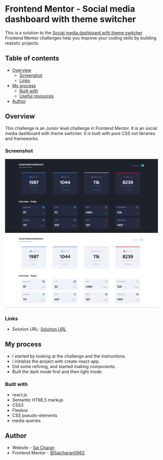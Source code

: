 # Frontend Mentor - Social media dashboard with theme switcher

This is a solution to the [Social media dashboard with theme switcher](https://www.frontendmentor.io/challenges/interactive-pricing-component-t0m8PIyY8). Frontend Mentor challenges help you improve your coding skills by building realistic projects. 

## Table of contents

- [Overview](#overview)
  - [Screenshot](#screenshot)
  - [Links](#links)
- [My process](#my-process)
  - [Built with](#built-with)
  - [Useful resources](#useful-resources)
- [Author](#author)

## Overview
This challenge is an Junior level challenge in Frontend Mentor. It is an social media dashboard with theme switcher. It is built with pure CSS not libraries and frameworks.

### Screenshot
![screenshot-dark-theme](./screenshots/screenshot1.jpg)
![screenshot-light-theme](./screenshots/screenshot2.jpg)

### Links

- Solution URL: [Solution URL](https://github.com/Saicharan0662/social-media-dashboard-with-theme-switcher)

## My process
- I started by looking at the challenge and the instructions.
- I initialize the project with create-react-app.
- Did some refining, and started making components.
- Built the dark mode first and then light mode.

### Built with

- react.js
- Semantic HTML5 markup
- CSS3
- Flexbox
- CSS pseudo-elements
- media queries

## Author

- Website - [Sai Charan](https://saicharan006.netlify.app/)
- Frontend Mentor - [@Saicharan0662](https://www.frontendmentor.io/profile/Saicharan0662)
